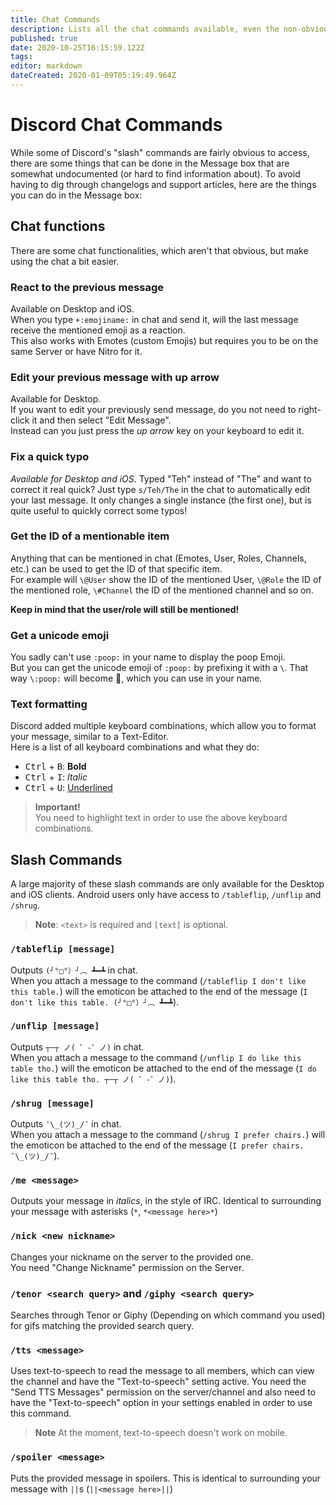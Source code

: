 ```yaml
---
title: Chat Commands
description: Lists all the chat commands available, even the non-obvious/non-documented ones.
published: true
date: 2020-10-25T16:15:59.122Z
tags: 
editor: markdown
dateCreated: 2020-01-09T05:19:49.964Z
---
```


# Discord Chat Commands
While some of Discord's "slash" commands are fairly obvious to access, there are some things that can be done in the Message box that are somewhat undocumented (or hard to find information about). To avoid having to dig through changelogs and support articles, here are the things you can do in the Message box:

## Chat functions
There are some chat functionalities, which aren't that obvious, but make using the chat a bit easier.

### React to the previous message
Available on Desktop and iOS.  
When you type `+:emojiname:` in chat and send it, will the last message receive the mentioned emoji as a reaction.  
This also works with Emotes (custom Emojis) but requires you to be on the same Server or have Nitro for it.

### Edit your previous message with up arrow
Available for Desktop.  
If you want to edit your previously send message, do you not need to right-click it and then select "Edit Message".  
Instead can you just press the *up arrow* key on your keyboard to edit it.

### Fix a quick typo
*Available for Desktop and iOS.* 
Typed "Teh" instead of "The" and want to correct it real quick? Just type `s/Teh/The` in the chat to automatically edit your last message. It only changes a single instance (the first one), but is quite useful to quickly correct some typos!

### Get the ID of a mentionable item
Anything that can be mentioned in chat (Emotes, User, Roles, Channels, etc.) can be used to get the ID of that specific item.  
For example will `\@User` show the ID of the mentioned User, `\@Role` the ID of the mentioned role, `\#Channel` the ID of the mentioned channel and so on.

**Keep in mind that the user/role will still be mentioned!**

### Get a unicode emoji
You sadly can't use `:poop:` in your name to display the poop Emoji.  
But you can get the unicode emoji of `:poop:` by prefixing it with a `\`. That way `\:poop:` will become 💩, which you can use in your name.

### Text formatting
Discord added multiple keyboard combinations, which allow you to format your message, similar to a Text-Editor.  
Here is a list of all keyboard combinations and what they do:
- <kbd>Ctrl</kbd> + <kbd>B</kbd>: **Bold**
- <kbd>Ctrl</kbd> + <kbd>I</kbd>: *Italic*
- <kbd>Ctrl</kbd> + <kbd>U</kbd>: <u>Underlined</u>

> **Important!**  
> You need to highlight text in order to use the above keyboard combinations.

## Slash Commands

A large majority of these slash commands are only available for the Desktop and iOS clients. Android users only have access to `/tableflip`, `/unflip` and `/shrug`.

> **Note**:
> `<text>` is required and `[text]` is optional.

### `/tableflip [message]`
Outputs `(╯°□°）╯︵ ┻━┻` in chat.  
When you attach a message to the command (`/tableflip I don't like this table.`) will the emoticon be attached to the end of the message (`I don't like this table. (╯°□°）╯︵ ┻━┻`).

### `/unflip [message]`
Outputs `┬─┬ ノ( ゜-゜ノ)` in chat.  
When you attach a message to the command (`/unflip I do like this table tho.`) will the emoticon be attached to the end of the message (`I do like this table tho. ┬─┬ ノ( ゜-゜ノ)`).

### `/shrug [message]`
Outputs `¯\_(ツ)_/¯` in chat.  
When you attach a message to the command (`/shrug I prefer chairs.`) will the emoticon be attached to the end of the message (`I prefer chairs. ¯\_(ツ)_/¯`).

### `/me <message>`
Outputs your message in *italics*, in the style of IRC. Identical to surrounding your message with asterisks (`*`, `*<message here>*`)

### `/nick <new nickname>`
Changes your nickname on the server to the provided one.  
You need "Change Nickname" permission on the Server.

### `/tenor <search query>` and `/giphy <search query>`
Searches through Tenor or Giphy (Depending on which command you used) for gifs matching the provided search query.

### `/tts <message>`
Uses text-to-speech to read the message to all members, which can view the channel and have the "Text-to-speech" setting active.
You need the "Send TTS Messages" permission on the server/channel and also need to have the "Text-to-speech" option in your settings enabled in order to use this command.

> **Note**
> At the moment, text-to-speech doesn't work on mobile. 

### `/spoiler <message>`
Puts the provided message in spoilers. This is identical to surrounding your message with `||`s (`||<message here>||`)